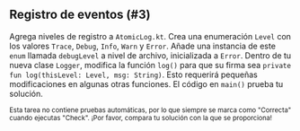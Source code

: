 ## Registro de eventos (#3)

Agrega niveles de registro a `AtomicLog.kt`. Crea una enumeración `Level` con los valores `Trace`, `Debug`, `Info`, `Warn` y `Error`. Añade una instancia de este `enum` llamada `debugLevel` a nivel de archivo, inicializada a `Error`. Dentro de tu nueva clase `Logger`, modifica la función `log()` para que su firma sea `private fun log(thisLevel: Level, msg: String)`. Esto requerirá pequeñas modificaciones en algunas otras funciones. El código en `main()` prueba tu solución.

<sub> Esta tarea no contiene pruebas automáticas, por lo que siempre se marca como "Correcta" cuando ejecutas "Check". ¡Por favor, compara tu solución con la que se proporciona! </sub>
